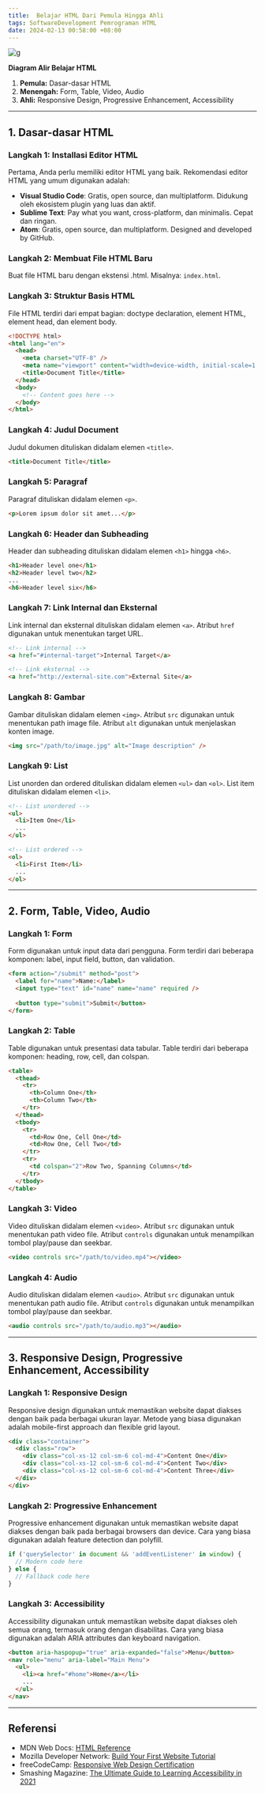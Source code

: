 ```yaml
---
title:  Belajar HTML Dari Pemula Hingga Ahli
tags: SoftwareDevelopment Pemrograman HTML
date: 2024-02-13 00:58:00 +08:00
---
```

![g](https://encrypted-tbn0.gstatic.com/images?q=tbn:ANd9GcTqak3lwpAO4EFoWXj0U_Dn-oKHypBhaYtfeQ&usqp=CAU)


**Diagram Alir Belajar HTML**

1. **Pemula:** Dasar-dasar HTML
2. **Menengah:** Form, Table, Video, Audio
3. **Ahli:** Responsive Design, Progressive Enhancement, Accessibility

---


<!--more-->

## 1. Dasar-dasar HTML

### Langkah 1: Installasi Editor HTML

Pertama, Anda perlu memiliki editor HTML yang baik. Rekomendasi editor HTML yang umum digunakan adalah:

* **Visual Studio Code**: Gratis, open source, dan multiplatform. Didukung oleh ekosistem plugin yang luas dan aktif.
* **Sublime Text**: Pay what you want, cross-platform, dan minimalis. Cepat dan ringan.
* **Atom**: Gratis, open source, dan multiplatform. Designed and developed by GitHub.

### Langkah 2: Membuat File HTML Baru

Buat file HTML baru dengan ekstensi .html. Misalnya: `index.html`.

### Langkah 3: Struktur Basis HTML

File HTML terdiri dari empat bagian: doctype declaration, element HTML, element head, dan element body.

```html
<!DOCTYPE html>
<html lang="en">
  <head>
    <meta charset="UTF-8" />
    <meta name="viewport" content="width=device-width, initial-scale=1.0" />
    <title>Document Title</title>
  </head>
  <body>
    <!-- Content goes here -->
  </body>
</html>
```

### Langkah 4: Judul Document

Judul dokumen dituliskan didalam elemen `<title>`.

```html
<title>Document Title</title>
```

### Langkah 5: Paragraf

Paragraf dituliskan didalam elemen `<p>`.

```html
<p>Lorem ipsum dolor sit amet...</p>
```

### Langkah 6: Header dan Subheading

Header dan subheading dituliskan didalam elemen `<h1>` hingga `<h6>`.

```html
<h1>Header level one</h1>
<h2>Header level two</h2>
...
<h6>Header level six</h6>
```

### Langkah 7: Link Internal dan Eksternal

Link internal dan eksternal dituliskan didalam elemen `<a>`. Atribut `href` digunakan untuk menentukan target URL.

```html
<!-- Link internal -->
<a href="#internal-target">Internal Target</a>

<!-- Link eksternal -->
<a href="http://external-site.com">External Site</a>
```

### Langkah 8: Gambar

Gambar dituliskan didalam elemen `<img>`. Atribut `src` digunakan untuk menentukan path image file. Atribut `alt` digunakan untuk menjelaskan konten image.

```html
<img src="/path/to/image.jpg" alt="Image description" />
```

### Langkah 9: List

List unorden dan ordered dituliskan didalam elemen `<ul>` dan `<ol>`. List item dituliskan didalam elemen `<li>`.

```html
<!-- List unordered -->
<ul>
  <li>Item One</li>
  ...
</ul>

<!-- List ordered -->
<ol>
  <li>First Item</li>
  ...
</ol>
```

---

## 2. Form, Table, Video, Audio

### Langkah 1: Form

Form digunakan untuk input data dari pengguna. Form terdiri dari beberapa komponen: label, input field, button, dan validation.

```html
<form action="/submit" method="post">
  <label for="name">Name:</label>
  <input type="text" id="name" name="name" required />
  
  <button type="submit">Submit</button>
</form>
```

### Langkah 2: Table

Table digunakan untuk presentasi data tabular. Table terdiri dari beberapa komponen: heading, row, cell, dan colspan.

```html
<table>
  <thead>
    <tr>
      <th>Column One</th>
      <th>Column Two</th>
    </tr>
  </thead>
  <tbody>
    <tr>
      <td>Row One, Cell One</td>
      <td>Row One, Cell Two</td>
    </tr>
    <tr>
      <td colspan="2">Row Two, Spanning Columns</td>
    </tr>
  </tbody>
</table>
```

### Langkah 3: Video

Video dituliskan didalam elemen `<video>`. Atribut `src` digunakan untuk menentukan path video file. Atribut `controls` digunakan untuk menampilkan tombol play/pause dan seekbar.

```html
<video controls src="/path/to/video.mp4"></video>
```

### Langkah 4: Audio

Audio dituliskan didalam elemen `<audio>`. Atribut `src` digunakan untuk menentukan path audio file. Atribut `controls` digunakan untuk menampilkan tombol play/pause dan seekbar.

```html
<audio controls src="/path/to/audio.mp3"></audio>
```

---

## 3. Responsive Design, Progressive Enhancement, Accessibility

### Langkah 1: Responsive Design

Responsive design digunakan untuk memastikan website dapat diakses dengan baik pada berbagai ukuran layar. Metode yang biasa digunakan adalah mobile-first approach dan flexible grid layout.

```html
<div class="container">
  <div class="row">
    <div class="col-xs-12 col-sm-6 col-md-4">Content One</div>
    <div class="col-xs-12 col-sm-6 col-md-4">Content Two</div>
    <div class="col-xs-12 col-sm-6 col-md-4">Content Three</div>
  </div>
</div>
```

### Langkah 2: Progressive Enhancement

Progressive enhancement digunakan untuk memastikan website dapat diakses dengan baik pada berbagai browsers dan device. Cara yang biasa digunakan adalah feature detection dan polyfill.

```javascript
if ('querySelector' in document && 'addEventListener' in window) {
  // Modern code here
} else {
  // Fallback code here
}
```

### Langkah 3: Accessibility

Accessibility digunakan untuk memastikan website dapat diakses oleh semua orang, termasuk orang dengan disabilitas. Cara yang biasa digunakan adalah ARIA attributes dan keyboard navigation.

```html
<button aria-haspopup="true" aria-expanded="false">Menu</button>
<nav role="menu" aria-label="Main Menu">
  <ul>
    <li><a href="#home">Home</a></li>
    ...
  </ul>
</nav>
```

---

## Referensi

* MDN Web Docs: [HTML Reference](https://developer.mozilla.org/en-US/docs/Web/HTML/Reference)
* Mozilla Developer Network: [Build Your First Website Tutorial](https://developer.mozilla.org/en-US/docs/Learn/Getting_started_with_the_web/Writing_HTML)
* freeCodeCamp: [Responsive Web Design Certification](https://www.freecodecamp.org/learn/responsive-web-design/)
* Smashing Magazine: [The Ultimate Guide to Learning Accessibility in 2021](https://www.smashingmagazine.com/2021/02/ultimate-guide-learning-accessibility-2021/)
